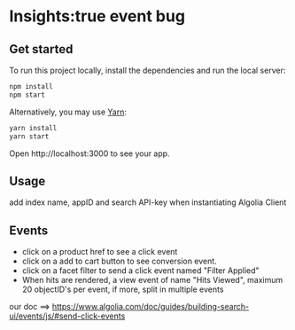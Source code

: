# Insights:true event bug

## Get started

To run this project locally, install the dependencies and run the local server:

```sh
npm install
npm start
```

Alternatively, you may use [Yarn](https://http://yarnpkg.com/):

```sh
yarn install
yarn start
```

Open http://localhost:3000 to see your app.

## Usage

add index name, appID and search API-key when instantiating Algolia Client

## Events

- click on a product href to see a click event
- click on a add to cart button to see  conversion event.
- click on a facet filter to send a click event named "Filter Applied"
- When hits are rendered, a view event of name "Hits Viewed", maximum 20 objectID's per event, if more, split in multiple events

our doc ==> https://www.algolia.com/doc/guides/building-search-ui/events/js/#send-click-events